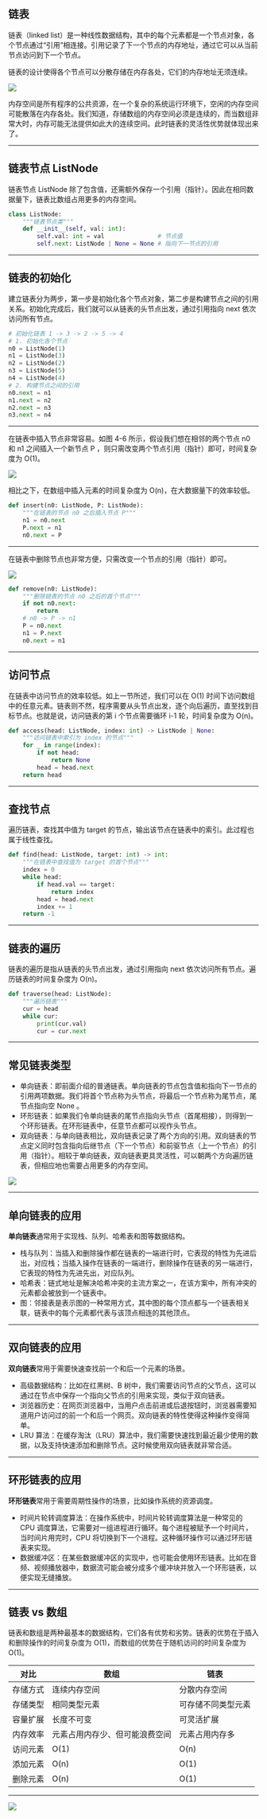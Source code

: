 ## 链表

链表（linked list）是一种线性数据结构，其中的每个元素都是一个节点对象，各个节点通过“引用”相连接。引用记录了下一个节点的内存地址，通过它可以从当前节点访问到下一个节点。

链表的设计使得各个节点可以分散存储在内存各处，它们的内存地址无须连续。

<img class="w-100" border="rounded" src="../images/linkedlist.png">

内存空间是所有程序的公共资源，在一个复杂的系统运行环境下，空闲的内存空间可能散落在内存各处。我们知道，存储数组的内存空间必须是连续的，而当数组非常大时，内存可能无法提供如此大的连续空间。此时链表的灵活性优势就体现出来了。

<!--
链表的组成单位是节点（node）对象。每个节点都包含两项数据：节点的“值”和指向下一节点的“引用”。
链表的首个节点被称为“头节点”，最后一个节点被称为“尾节点”。
尾节点指向的是“空”，在 Python 中被记为 None 。
-->
---

## 链表节点 ListNode

链表节点 ListNode 除了包含值，还需额外保存一个引用（指针）。因此在相同数据量下，链表比数组占用更多的内存空间。

```py {all|1|3-5}
class ListNode:
    """链表节点类"""
    def __init__(self, val: int):
        self.val: int = val               # 节点值
        self.next: ListNode | None = None # 指向下一节点的引用     
```

---

## 链表的初始化

建立链表分为两步，第一步是初始化各个节点对象，第二步是构建节点之间的引用关系。初始化完成后，我们就可以从链表的头节点出发，通过引用指向 next 依次访问所有节点。
    
```py {1|2-6|7-10}
# 初始化链表 1 -> 3 -> 2 -> 5 -> 4
# 1. 初始化各个节点
n0 = ListNode(1)
n1 = ListNode(3)
n2 = ListNode(2)
n3 = ListNode(5)
n4 = ListNode(4)
# 2. 构建节点之间的引用
n0.next = n1
n1.next = n2
n2.next = n3
n3.next = n4
```

----

在链表中插入节点非常容易。如图 4-6 所示，假设我们想在相邻的两个节点 n0 和 n1 之间插入一个新节点 P ，则只需改变两个节点引用（指针）即可，时间复杂度为 O(1)。

<img class="w-100" border="rounded" src="../images/linkedlist_insert.png">

相比之下，在数组中插入元素的时间复杂度为 O(n)，在大数据量下的效率较低。


```py
def insert(n0: ListNode, P: ListNode):
    """在链表的节点 n0 之后插入节点 P"""
    n1 = n0.next
    P.next = n1
    n0.next = P
```

---

在链表中删除节点也非常方便，只需改变一个节点的引用（指针）即可。

<img class="w-100" border="rounded" src="../images/linkedlist_delete.png">

```py
def remove(n0: ListNode):
    """删除链表的节点 n0 之后的首个节点"""
    if not n0.next:
        return
    # n0 -> P -> n1
    P = n0.next
    n1 = P.next
    n0.next = n1
```

<!--
请注意，尽管在删除操作完成后节点 P 仍然指向 n1 ，但实际上遍历此链表已经无法访问到 P ，这意味着 P 已经不再属于该链表了。
-->
---

## 访问节点

在链表中访问节点的效率较低。如上一节所述，我们可以在 O(1) 时间下访问数组中的任意元素。链表则不然，程序需要从头节点出发，逐个向后遍历，直至找到目标节点。也就是说，访问链表的第 i 个节点需要循环 i-1 轮，时间复杂度为 O(n)。


```py
def access(head: ListNode, index: int) -> ListNode | None:
    """访问链表中索引为 index 的节点"""
    for _ in range(index):
        if not head:
            return None
        head = head.next
    return head
```

---

## 查找节点

遍历链表，查找其中值为 target 的节点，输出该节点在链表中的索引。此过程也属于线性查找。

```py
def find(head: ListNode, target: int) -> int:
    """在链表中查找值为 target 的首个节点"""
    index = 0
    while head:
        if head.val == target:
            return index
        head = head.next
        index += 1
    return -1
```

---

## 链表的遍历

链表的遍历是指从链表的头节点出发，通过引用指向 next 依次访问所有节点。遍历链表的时间复杂度为 O(n)。

```py
def traverse(head: ListNode):
    """遍历链表"""
    cur = head
    while cur:
        print(cur.val)
        cur = cur.next
```

---

## 常见链表类型

- 单向链表：即前面介绍的普通链表。单向链表的节点包含值和指向下一节点的引用两项数据。我们将首个节点称为头节点，将最后一个节点称为尾节点，尾节点指向空 None 。
- 环形链表：如果我们令单向链表的尾节点指向头节点（首尾相接），则得到一个环形链表。在环形链表中，任意节点都可以视作头节点。
- 双向链表：与单向链表相比，双向链表记录了两个方向的引用。双向链表的节点定义同时包含指向后继节点（下一个节点）和前驱节点（上一个节点）的引用（指针）。相较于单向链表，双向链表更具灵活性，可以朝两个方向遍历链表，但相应地也需要占用更多的内存空间。

<img class="w-100" border="rounded" src="../images/linkedlist_cat.png">

---

## 单向链表的应用

**单向链表**通常用于实现栈、队列、哈希表和图等数据结构。

- 栈与队列：当插入和删除操作都在链表的一端进行时，它表现的特性为先进后出，对应栈；当插入操作在链表的一端进行，删除操作在链表的另一端进行，它表现的特性为先进先出，对应队列。
- 哈希表：链式地址是解决哈希冲突的主流方案之一，在该方案中，所有冲突的元素都会被放到一个链表中。
- 图：邻接表是表示图的一种常用方式，其中图的每个顶点都与一个链表相关联，链表中的每个元素都代表与该顶点相连的其他顶点。

---

## 双向链表的应用

**双向链表**常用于需要快速查找前一个和后一个元素的场景。

- 高级数据结构：比如在红黑树、B 树中，我们需要访问节点的父节点，这可以通过在节点中保存一个指向父节点的引用来实现，类似于双向链表。
- 浏览器历史：在网页浏览器中，当用户点击前进或后退按钮时，浏览器需要知道用户访问过的前一个和后一个网页。双向链表的特性使得这种操作变得简单。
- LRU 算法：在缓存淘汰（LRU）算法中，我们需要快速找到最近最少使用的数据，以及支持快速添加和删除节点。这时候使用双向链表就非常合适。

---

## 环形链表的应用

**环形链表**常用于需要周期性操作的场景，比如操作系统的资源调度。

- 时间片轮转调度算法：在操作系统中，时间片轮转调度算法是一种常见的 CPU 调度算法，它需要对一组进程进行循环。每个进程被赋予一个时间片，当时间片用完时，CPU 将切换到下一个进程。这种循环操作可以通过环形链表来实现。
- 数据缓冲区：在某些数据缓冲区的实现中，也可能会使用环形链表。比如在音频、视频播放器中，数据流可能会被分成多个缓冲块并放入一个环形链表，以便实现无缝播放。

---

## 链表 vs 数组

链表和数组是两种最基本的数据结构，它们各有优势和劣势。链表的优势在于插入和删除操作的时间复杂度为 O(1)，而数组的优势在于随机访问的时间复杂度为 O(1)。

| 对比 | 数组 | 链表
| --- | --- | --- |
|存储方式 | 连续内存空间 | 分散内存空间|
|存储类型 | 相同类型元素 | 可存储不同类型元素|
|容量扩展 | 长度不可变 | 可灵活扩展|
|内存效率 | 元素占用内存少、但可能浪费空间 | 元素占用内存多|
|访问元素 | O(1) | O(n)|
|添加元素 | O(n) | O(1)|
|删除元素 | O(n) | O(1)|

<!--
[click]
为什么数组要求相同类型的元素，而在链表中却没有强调相同类型呢？
链表由节点组成，节点之间通过引用（指针）连接，各个节点可以存储不同类型的数据，例如 int、double、string、object 等。
相对地，数组元素则必须是相同类型的，这样才能通过计算偏移量来获取对应元素位置。例如，数组同时包含 int 和 long 两种类型，单个元素分别占用 4 字节和 8 字节 ，此时就不能用以下公式计算偏移量了，因为数组中包含了两种“元素长度”。
[click]
如果添加元素时超出列表长度，则需要先扩容列表再添加。系统会申请一块新的内存，并将原列表的所有元素搬运过去，这时候时间复杂度就会是 O(n)。
[click]
在链表中插入和删除操作的时间复杂度是 O(1) 。但是增删之前都需要 O(n) 的时间查找元素，那为什么时间复杂度不是 O(n)呢？
如果是先查找元素、再删除元素，时间复杂度确实是 O(n)。然而，链表的 O(1) 增删的优势可以在其他应用上得到体现。例如，双向队列适合使用链表实现，我们维护一个指针变量始终指向头节点、尾节点，每次插入与删除操作都是 O(1) 。
-->
---

<img class="w-100" border="rounded" src="https://labuladong.online/algo/images/linked-list-two-pointer/1.gif">
